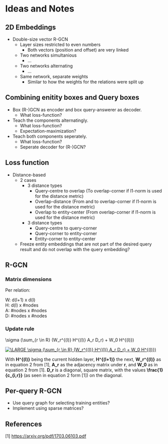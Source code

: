 # Ideas and Notes

## 2D Embeddings
* Double-size vector R-GCN
  * Layer sizes restricted to even numbers
    * Both vectors (position and offset) are very linked
  * Two networks simultanious
    * ...
  * Two networks alternating
    * ...
  * Same network, separate weights
    * Similar to how the weights for the relations were split up

## Combining enitity boxes and Query boxes
* Box (R-)GCN as encoder and box query-answerer as decoder.
  * What loss-function?
* Teach the components alternatingly.
  * What loss-function?
  * Expectation-maximization?
* Teach both components seperately.
  * What loss-function?
  * Seperate decoder for (R-)GCN?

## Loss function
* Distance-based
  * 2 cases
    * 3 distance types
      * Query-centre to overlap (To overlap-corner if l1-norm is used for the distance metric)
      * Overlap-distance (From and to overlap-corner if l1-norm is used for the distance metric)
      * Overlap to entity-center (From overlap-corner if l1-norm is used for the distance metric)
    * 3 distance types
      * Query-centre to query-corner
      * Query-corner to entity-corner
      * Entity-corner to entity-center
  * Freeze entity embeddings that are not part of the desired query result and do not overlap with the query embedding?

## R-GCN
### Matrix dimensions
Per relation:

W: d(l+1) x d(l)  
H: d(l)   x #nodes  
A: #nodes x #nodes  
D: #nodes x #nodes

### Update rule
\sigma (\sum_{r \in R} (W_r^{(l)} H^{(l)} A_r D_r) + W_0 H^{(l)})

<a href="https://www.codecogs.com/eqnedit.php?latex=\bg_white&space;\LARGE&space;\sigma&space;(\sum_{r&space;\in&space;R}&space;(W_r^{(l)}&space;H^{(l)}&space;A_r&space;D_r)&space;&plus;&space;W_0&space;H^{(l)})" target="_blank"><img src="https://latex.codecogs.com/png.latex?\bg_white&space;\LARGE&space;\sigma&space;(\sum_{r&space;\in&space;R}&space;(W_r^{(l)}&space;H^{(l)}&space;A_r&space;D_r)&space;&plus;&space;W_0&space;H^{(l)})" title="\LARGE \sigma (\sum_{r \in R} (W_r^{(l)} H^{(l)} A_r D_r) + W_0 H^{(l)})" /></a>

With **H^{(l)}** being the current hidden layer, **H^{(l+1)}** the next, **W_r^{(l)}** as in equation 2 from [1], **A_r** as the adjacency matrix under **r**, and **W_0** as in equation 2 from [1]. **D_r** is a diagonal, square matrix, with the values **\frac{1}{c_{i,r}}** (as seen in equation 2 form [1]) on the diagonal.

## Per-query R-GCN
* Use query graph for selecting training entities?
* Implement using sparse matrices?


## References
[1] https://arxiv.org/pdf/1703.06103.pdf